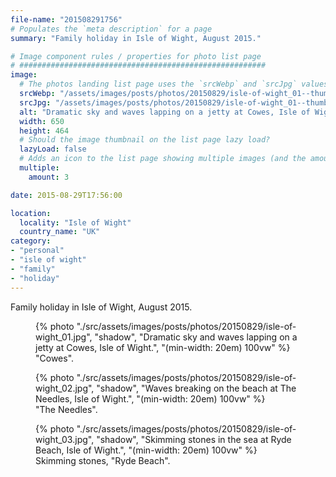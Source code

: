 ```yaml
---
file-name: "201508291756"
# Populates the `meta description` for a page
summary: "Family holiday in Isle of Wight, August 2015."

# Image component rules / properties for photo list page
# #######################################################
image:
  # The photos landing list page uses the `srcWebp` and `srcJpg` values
  srcWebp: "/assets/images/posts/photos/20150829/isle-of-wight_01--thumbnail.webp"
  srcJpg: "/assets/images/posts/photos/20150829/isle-of-wight_01--thumbnail.jpg"
  alt: "Dramatic sky and waves lapping on a jetty at Cowes, Isle of Wight"
  width: 650
  height: 464
  # Should the image thumbnail on the list page lazy load?
  lazyLoad: false
  # Adds an icon to the list page showing multiple images (and the amount) available to view on the post page
  multiple:
    amount: 3

date: 2015-08-29T17:56:00

location:
  locality: "Isle of Wight"
  country_name: "UK"
category:
- "personal"
- "isle of wight"
- "family"
- "holiday"
---
```


Family holiday in Isle of Wight, August 2015.


<figure class="flow">
{% photo "./src/assets/images/posts/photos/20150829/isle-of-wight_01.jpg", "shadow", "Dramatic sky and waves lapping on a jetty at Cowes, Isle of Wight.", "(min-width: 20em) 100vw" %}
<figcaption>"Cowes".</figcaption>
</figure>

<figure class="flow">
{% photo "./src/assets/images/posts/photos/20150829/isle-of-wight_02.jpg", "shadow", "Waves breaking on the beach at The Needles, Isle of Wight.", "(min-width: 20em) 100vw" %}
<figcaption>"The Needles".</figcaption>
</figure>

<figure class="flow">
{% photo "./src/assets/images/posts/photos/20150829/isle-of-wight_03.jpg", "shadow", "Skimming stones in the sea at Ryde Beach, Isle of Wight.", "(min-width: 20em) 100vw" %}
<figcaption>Skimming stones, "Ryde Beach".</figcaption>
</figure>
